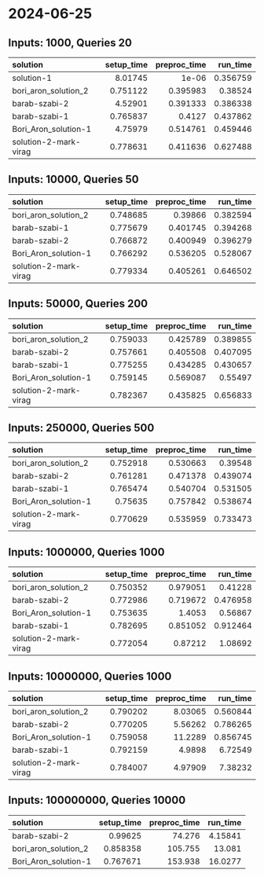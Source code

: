# 2024-06-25

## Inputs: 1000, Queries 20

| solution              |   setup_time |   preproc_time |   run_time |
|:----------------------|-------------:|---------------:|-----------:|
| solution-1            |     8.01745  |       1e-06    |   0.356759 |
| bori_aron_solution_2  |     0.751122 |       0.395983 |   0.38524  |
| barab-szabi-2         |     4.52901  |       0.391333 |   0.386338 |
| barab-szabi-1         |     0.765837 |       0.4127   |   0.437862 |
| Bori_Aron_solution-1  |     4.75979  |       0.514761 |   0.459446 |
| solution-2-mark-virag |     0.778631 |       0.411636 |   0.627488 |

## Inputs: 10000, Queries 50

| solution              |   setup_time |   preproc_time |   run_time |
|:----------------------|-------------:|---------------:|-----------:|
| bori_aron_solution_2  |     0.748685 |       0.39866  |   0.382594 |
| barab-szabi-1         |     0.775679 |       0.401745 |   0.394268 |
| barab-szabi-2         |     0.766872 |       0.400949 |   0.396279 |
| Bori_Aron_solution-1  |     0.766292 |       0.536205 |   0.528067 |
| solution-2-mark-virag |     0.779334 |       0.405261 |   0.646502 |

## Inputs: 50000, Queries 200

| solution              |   setup_time |   preproc_time |   run_time |
|:----------------------|-------------:|---------------:|-----------:|
| bori_aron_solution_2  |     0.759033 |       0.425789 |   0.389855 |
| barab-szabi-2         |     0.757661 |       0.405508 |   0.407095 |
| barab-szabi-1         |     0.775255 |       0.434285 |   0.430657 |
| Bori_Aron_solution-1  |     0.759145 |       0.569087 |   0.55497  |
| solution-2-mark-virag |     0.782367 |       0.435825 |   0.656833 |

## Inputs: 250000, Queries 500

| solution              |   setup_time |   preproc_time |   run_time |
|:----------------------|-------------:|---------------:|-----------:|
| bori_aron_solution_2  |     0.752918 |       0.530663 |   0.39548  |
| barab-szabi-2         |     0.761281 |       0.471378 |   0.439074 |
| barab-szabi-1         |     0.765474 |       0.540704 |   0.531505 |
| Bori_Aron_solution-1  |     0.75635  |       0.757842 |   0.538674 |
| solution-2-mark-virag |     0.770629 |       0.535959 |   0.733473 |

## Inputs: 1000000, Queries 1000

| solution              |   setup_time |   preproc_time |   run_time |
|:----------------------|-------------:|---------------:|-----------:|
| bori_aron_solution_2  |     0.750352 |       0.979051 |   0.41228  |
| barab-szabi-2         |     0.772986 |       0.719672 |   0.476958 |
| Bori_Aron_solution-1  |     0.753635 |       1.4053   |   0.56867  |
| barab-szabi-1         |     0.782695 |       0.851052 |   0.912464 |
| solution-2-mark-virag |     0.772054 |       0.87212  |   1.08692  |

## Inputs: 10000000, Queries 1000

| solution              |   setup_time |   preproc_time |   run_time |
|:----------------------|-------------:|---------------:|-----------:|
| bori_aron_solution_2  |     0.790202 |        8.03065 |   0.560844 |
| barab-szabi-2         |     0.770205 |        5.56262 |   0.786265 |
| Bori_Aron_solution-1  |     0.759058 |       11.2289  |   0.856745 |
| barab-szabi-1         |     0.792159 |        4.9898  |   6.72549  |
| solution-2-mark-virag |     0.784007 |        4.97909 |   7.38232  |

## Inputs: 100000000, Queries 10000

| solution             |   setup_time |   preproc_time |   run_time |
|:---------------------|-------------:|---------------:|-----------:|
| barab-szabi-2        |     0.99625  |         74.276 |    4.15841 |
| bori_aron_solution_2 |     0.858358 |        105.755 |   13.081   |
| Bori_Aron_solution-1 |     0.767671 |        153.938 |   16.0277  |